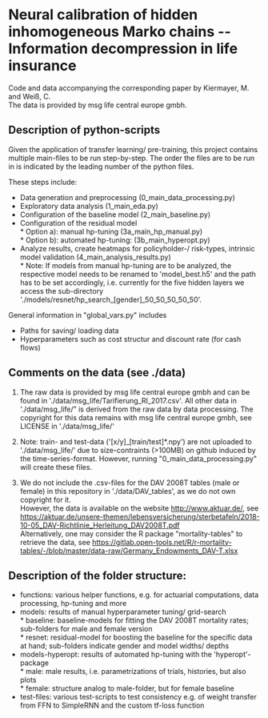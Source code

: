 # Neural calibration of hidden inhomogeneous Marko chains -- Information decompression in life insurance
Code and data accompanying the corresponding paper by Kiermayer, M. and Weiß, C. <br/>
The data is provided by msg life central europe gmbh. <br/>


## Description of python-scripts
Given the application of transfer learning/ pre-training, this project contains multiple main-files to be run step-by-step. The order the files are to be run in is indicated by the leading number of the python files. <br/>

These steps include:
  - Data generation and preprocessing (0_main_data_processing.py) <br/>
  - Exploratory data analysis (1_main_eda.py)
  - Configuration of the baseline model (2_main_baseline.py)<br/>
  - Configuration of the residual model <br/>
        * Option a): manual hp-tuning (3a_main_hp_manual.py)<br/>
        * Option b): automated hp-tuning: (3b_main_hyperopt.py)<br/>
  - Analyze results, create heatmaps for policyholder-/ risk-types, intrinsic model validation (4_main_analysis_results.py) <br/>
        * Note: If models from manual hp-tuning are to be analyzed, the respective model needs to be renamed to 'model_best.h5' and the path has to be set accordingly, i.e. currently for the five hidden layers we access the sub-directory './models/resnet/hp_search_[gender]_50_50_50_50_50'.<br/>
  
General information in "global_vars.py" includes <br/>
  - Paths for saving/ loading data<br/>
  - Hyperparameters such as cost structur and discount rate  (for cash flows) <br/>


## Comments on the data (see ./data)


1) The raw data is provided by msg life central europe gmbh and can be found in './data/msg_life/Tarifierung_RI_2017.csv'. All other data in './data/msg_life/" is derived from the raw data by data processing. The copyright for this data remains with msg life central europe gmbh, see LICENSE in './data/msg_life/' <br/>

2) Note: train- and test-data ('[x/y]_[train/test]*.npy') are not uploaded to './data/msg_life/' due to size-contraints (>100MB) on github induced by the time-series-format. However, running "0_main_data_processing.py" will create these files.

3) We do not include the .csv-files for the DAV 2008T tables (male or female) in this repository in './data/DAV_tables', as we do not own copyright for it.<br/>
However, the data is available on the website http://www.aktuar.de/, see https://aktuar.de/unsere-themen/lebensversicherung/sterbetafeln/2018-10-05_DAV-Richtlinie_Herleitung_DAV2008T.pdf <br/>
Alternatively, one may consider the R package "mortality-tables" to retrieve the data, see https://gitlab.open-tools.net/R/r-mortality-tables/-/blob/master/data-raw/Germany_Endowments_DAV-T.xlsx <br/>

  

## Description of the folder structure:
  
  - functions: various helper functions, e.g. for actuarial computations, data processing, hp-tuning and more <br/>
  - models: results of manual hyperparameter tuning/ grid-search <br/>
        * baseline: baseline-models for fitting the DAV 2008T mortality rates; sub-folders for male and female version <br/>
        * resnet: residual-model for boosting the baseline for the specific data at hand; sub-folders indicate gender and model widths/ depths <br/>
  - models-hyperopt: results of automated hp-tuning with the 'hyperopt'-package <br/>
        * male: male results, i.e. parametrizations of trials, histories, but also plots <br/>
        * female: structure analog to male-folder, but for female baseline <br/>
   - test-files: various test-scripts to test consistency e.g. of weight transfer from FFN to SimpleRNN and the custom tf-loss function<br/>
